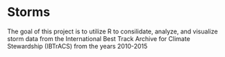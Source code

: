 # Storms
The goal of this project is to utilize R to consilidate, analyze, and visualize storm data from the International Best Track Archive for Climate Stewardship (IBTrACS) from the years 2010-2015
